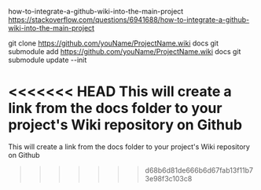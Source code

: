 how-to-integrate-a-github-wiki-into-the-main-project
https://stackoverflow.com/questions/6941688/how-to-integrate-a-github-wiki-into-the-main-project


git clone https://github.com/youName/ProjectName.wiki docs
git submodule add https://github.com/youName/ProjectName.wiki docs
git submodule update --init

<<<<<<< HEAD
This will create a link from the docs folder to your project's Wiki repository on Github
=======
This will create a link from the docs folder to your project's Wiki repository on Github
>>>>>>> d68b6d81de666b6d67fab13f11b73e98f3c103c8
